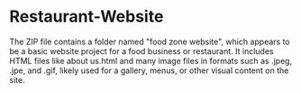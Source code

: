 # Restaurant-Website
The ZIP file contains a folder named "food zone website", which appears to be a basic website project for a food business or restaurant. It includes HTML files like about us.html and many image files in formats such as .jpeg, .jpe, and .gif, likely used for a gallery, menus, or other visual content on the site.

